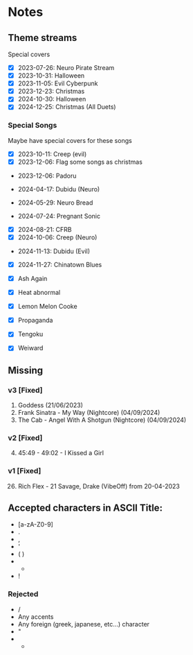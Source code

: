 # Notes
## Theme streams
Special covers
- [x] 2023-07-26: Neuro Pirate Stream
- [x] 2023-10-31: Halloween
- [x] 2023-11-05: Evil Cyberpunk
- [x] 2023-12-23: Christmas
- [x] 2024-10-30: Halloween
- [x] 2024-12-25: Christmas (All Duets)

### Special Songs
Maybe have special covers for these songs

- [x] 2023-10-11: Creep (evil)
- [x] 2023-12-06: Flag some songs as christmas
- 2023-12-06: Padoru

- 2024-04-17: Dubidu (Neuro)
- 2024-05-29: Neuro Bread
- 2024-07-24: Pregnant Sonic
- [x] 2024-08-21: CFRB
- [x] 2024-10-06: Creep (Neuro)
- 2024-11-13: Dubidu (Evil)
- [x] 2024-11-27: Chinatown Blues
- [x] Ash Again
- [x] Heat abnormal
- [x] Lemon Melon Cooke
- [x] Propaganda
- [x] Tengoku
- [x] Weiward


## Missing
### v3 [Fixed]
1. Goddess (21/06/2023)
20. Frank Sinatra - My Way (Nightcore) (04/09/2024)
8. The Cab - Angel With A Shotgun (Nightcore) (04/09/2024)

### v2 [Fixed]
4. 45:49 - 49:02 - I Kissed a Girl

### v1 [Fixed]
26. Rich Flex - 21 Savage, Drake (VibeOff) from 20-04-2023

## Accepted characters in ASCII Title:
- [a-zA-Z0-9]
- .
- ,
- '
- ( )
- -
- !
### Rejected
- /
- Any accents
- Any foreign (greek, japanese, etc...) character
- "
- *
